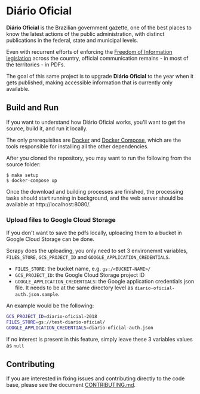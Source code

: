 # Diário Oficial

**Diário Oficial** is the Brazilian government gazette, one of the best places to know the latest actions of the public administration, with distinct publications in the federal, state and municipal levels.

Even with recurrent efforts of enforcing the [Freedom of Information legislation](http://www.acessoainformacao.gov.br/assuntos/conheca-seu-direito/principais-aspectos/principais-aspectos) across the country, official communication remains - in most of the territories - in PDFs.

The goal of this same project is to upgrade **Diário Oficial** to the year when it gets published, making accessible information that is currently only available.


## Build and Run

If you want to understand how Diário Oficial works, you'll want to get the source, build it, and run it locally.

The only prerequisites are [Docker](https://www.docker.com) and [Docker Compose](https://docs.docker.com/compose/overview/), which are the tools responsible for installing all the other dependencies.

After you cloned the repository, you may want to run the following from the source folder:

```console
$ make setup
$ docker-compose up
```

Once the download and building processes are finished, the processing tasks should start running in background, and the web server should be available at http://localhost:8080/.

### Upload files to Google Cloud Storage

If you don't want to save the pdfs locally, uploading them to a bucket in Google Cloud Storage can be done.

Scrapy does the uploading, you only need to set 3 environemnt variables, `FILES_STORE`, `GCS_PROJECT_ID` and `GOOGLE_APPLICATION_CREDENTIALS`.

 - `FILES_STORE`: the bucket name, e.g. `gs:/<BUCKET-NAME>/`
 - `GCS_PROJECT_ID`: the Google Cloud Storage project ID
 - `GOOGLE_APPLICATION_CREDENTIALS`: the Google application credentials json file. It needs to be at the same directory level as `diario-oficial-auth.json.sample`.

 An example would be the following:

 ```sh
GCS_PROJECT_ID=diario-oficial-2018
FILES_STORE=gs://test-diario-oficial/
GOOGLE_APPLICATION_CREDENTIALS=diario-oficial-auth.json
 ```

If no interest is present in this feature, simply leave these 3 variables values as `null`

## Contributing

If you are interested in fixing issues and contributing directly to the code base, please see the document [CONTRIBUTING.md](CONTRIBUTING.md).
